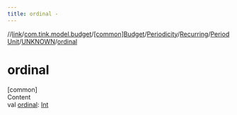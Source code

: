 ```yaml
---
title: ordinal -
---
```

//[link](../../../../../../index.md)/[com.tink.model.budget](../../../../../index.md)/[[common]Budget](../../../../index.md)/[Periodicity](../../../index.md)/[Recurring](../../index.md)/[PeriodUnit](../index.md)/[UNKNOWN](index.md)/[ordinal](ordinal.md)



# ordinal  
[common]  
Content  
val [ordinal](ordinal.md): [Int](https://kotlinlang.org/api/latest/jvm/stdlib/kotlin/-int/index.html)  




